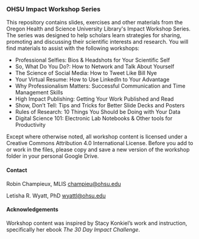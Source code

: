 ### OHSU Impact Workshop Series

This repository contains slides, exercises and other materials from the Oregon Health and Science University Library's Impact Workshop Series. The series was designed to help scholars learn strategies for sharing, promoting and discussing their scientific interests and research. You will find materials to assist with the following workshops:

* Professional Selfies:  Bios & Headshots for Your Scientific Self
* So, What Do You Do?:  How to Network and Talk About Yourself
* The Science of Social Media:  How to Tweet Like Bill Nye
* Your Virtual Resume:  How to Use LinkedIn to Your Advantage
* Why Professionalism Matters:  Successful Communication and Time Management Skills 
* High Impact Publishing:  Getting Your Work Published and Read
* Show, Don’t Tell:  Tips and Tricks for Better Slide Decks and Posters
* Rules of Research: 10 Things You Should be Doing with Your Data
* Digital Science 101:  Electronic Lab Notebooks & Other tools for Productivity

Except where otherwise noted, all workshop content is licensed under a Creative Commons Attribution 4.0 International License. Before you add to or work in the files, please copy and save a new version of the workshop folder in your personal Google Drive.

#### Contact

Robin Champieux, MLIS champieu@ohsu.edu

Letisha R. Wyatt, PhD wyattl@ohsu.edu

#### Acknowledgements

Workshop content was inspired by Stacy Konkiel’s work and instruction, specifically her ebook *The 30 Day Impact Challenge*.


